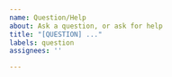 ```yaml
---
name: Question/Help
about: Ask a question, or ask for help
title: "[QUESTION] ..."
labels: question
assignees: ''

---
```



